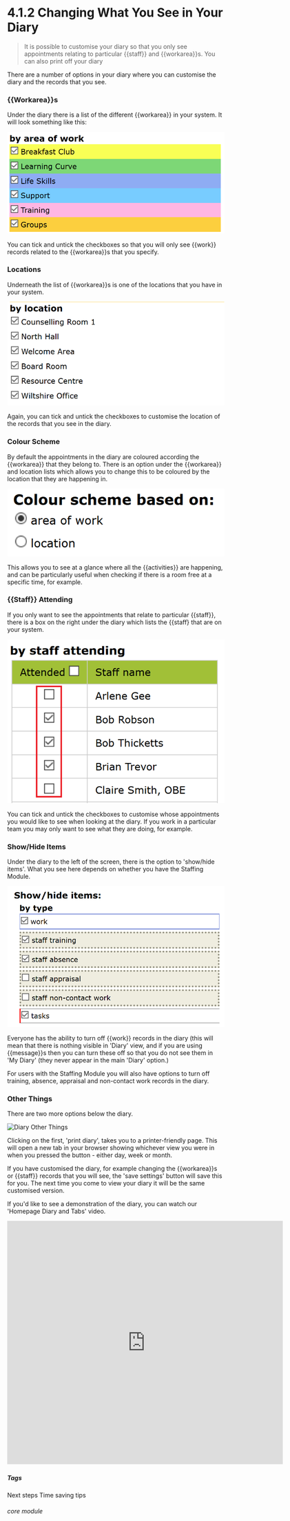 # 4.1.2 Changing What You See in Your Diary

> It is possible to customise your diary so that you only see appointments relating to particular {{staff}} and {{workarea}}s. You can also print off your diary


There are a number of options in your diary where you can customise the diary and the records that you see.

### {{Workarea}}s

Under the diary there is a list of the different {{workarea}} in your system. It will look something like this:

![{{Workarea}}s in the Diary](4.1.2a.png)

You can tick and untick the checkboxes so that you will only see {{work}} records related to the {{workarea}}s that you specify.

### Locations

Underneath the list of {{workarea}}s is one of the locations that you have in your system. 

![Locations in the Diary](4.1.2b.png)

Again, you can tick and untick the checkboxes to customise the location of the records that you see in the diary. 

### Colour Scheme

By default the appointments in the diary are coloured according the {{workarea}} that they belong to. There is an option under the {{workarea}} and location lists which allows you to change this to be coloured by the location that they are happening in.

![Diary Colour Scheme Based On](4.1.2c.png)

This allows you to see at a glance where all the {{activities}} are happening, and can be particularly useful when checking if there is a room free at a specific time, for example.

### {{Staff}} Attending

If you only want to see the appointments that relate to particular {{staff}}, there is a box on the right under the diary which lists the {{staff} that are on your system. 

![Diary {{Staff}} attending](4.1.2d.png)

You can tick and untick the checkboxes to customise whose appointments you would like to see when looking at the diary. If you work in a particular team you may only want to see what they are doing, for example.

### Show/Hide Items

Under the diary to the left of the screen, there is the option to 'show/hide items'. What you see here depends on whether you have the Staffing Module. 

![Diary Show Hide Items](4.1.2e.png)

Everyone has the ability to turn off {{work}} records in the diary (this will mean that there is nothing visible in 'Diary' view, and if you are using {{message}}s then you can turn these off so that you do not see them in 'My Diary' (they never appear in the main 'Diary' option.)

For users with the Staffing Module you will also have options to turn off training, absence, appraisal and non-contact work records in the diary. 

### Other Things

There are two more options below the diary. 

![Diary Other Things](4.1.2f)

Clicking on the first, 'print diary', takes you to a printer-friendly page. This will open a new tab in your browser showing whichever view you were in when you pressed the button - either day, week or month.

If you have customised the diary, for example changing the {{workarea}}s or {{staff}} records that you will see, the 'save settings' button will save this for you. The next time you come to view your diary it will be the same customised version.

If you'd like to see a demonstration of the diary, you can watch our 'Homepage Diary and Tabs' video.

<iframe width="640" height="564" src="https://player.vimeo.com/video/281952413" frameborder="0" allowFullScreen mozallowfullscreen webkitAllowFullScreen></iframe>


##### Tags
Next steps
Time saving tips

###### core module


